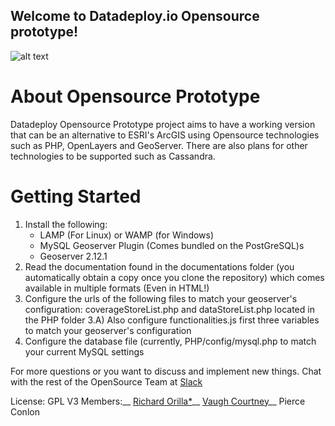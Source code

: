 ## Welcome to Datadeploy.io Opensource prototype!
![alt text](https://i.imgur.com/pN8hRM1.png?1 "Prototype Header")

# About Opensource Prototype
Datadeploy Opensource Prototype project aims to have a working version that can be an alternative to ESRI's ArcGIS using Opensource technologies such as PHP, OpenLayers and GeoServer. There are also plans for other technologies to be supported such as Cassandra.

# Getting Started
1) Install the following:
    * LAMP (For Linux) or WAMP (for Windows)
    * MySQL Geoserver Plugin (Comes bundled on the PostGreSQL)s
    * Geoserver 2.12.1
2) Read the documentation found in the documentations folder (you automatically obtain a copy once you clone the repository) which comes available in multiple formats (Even in HTML!)
3) Configure the urls of the following files to match your geoserver's configuration: coverageStoreList.php and dataStoreList.php located in the PHP folder
3.A) Also configure functionalities.js first three variables to match your geoserver's configuration
4) Configure the database file (currently, PHP/config/mysql.php to match your current MySQL settings

For more questions or you want to discuss and implement new things. Chat with the rest of the OpenSource Team at [Slack](http://datadeployteam.slack.com/)

License: GPL V3
Members:__
[Richard Orilla*](linkedin.com/in/richard-orilla)__
[Vaugh Courtney](https://github.com/datadeploytest1)__
Pierce Conlon
